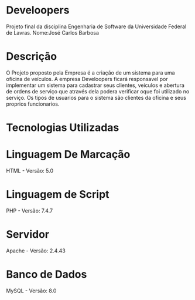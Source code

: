 # Develoopers
Projeto final da disciplina Engenharia de Software da Universidade Federal de Lavras.
Nome:José Carlos Barbosa
# Descrição
O Projeto proposto pela Empresa é a criação de um sistema para uma oficina de veículos. 
A empresa Develoopers ficará responsavel por implementar um sistema para cadastrar seus clientes, veiculos e abertura de ordens de serviço que através dela podera verificar oque foi utilizado no serviço.
Os tipos de usuarios para o sistema são clientes da oficina e seus proprios funcionarios.
# Tecnologias Utilizadas

# Linguagem De Marcação
HTML - Versão: 5.0
# Linguagem de Script
PHP - Versão: 7.4.7
# Servidor
Apache - Versão: 2.4.43
# Banco de Dados
MySQL - Versão: 8.0
